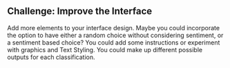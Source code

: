 ## Challenge: Improve the Interface

Add more elements to your interface design. Maybe you could incorporate the option to have either a random choice without considering sentiment, or a sentiment based choice? You could add some instructions or experiment with graphics and Text Styling. You could make up different possible outputs for each classification.
